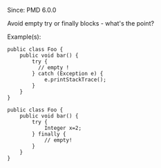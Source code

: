 Since: PMD 6.0.0

Avoid empty try or finally blocks - what's the point?

Example(s):
```
public class Foo {
    public void bar() {
        try {
          // empty !
        } catch (Exception e) {
            e.printStackTrace();
        }
    }
}

public class Foo {
    public void bar() {
        try {
            Integer x=2;
        } finally {
            // empty!
        }
    }
}
```
